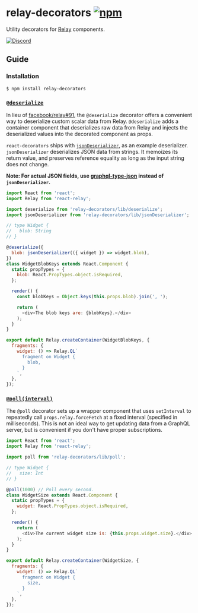 # relay-decorators [![npm][npm-badge]][npm]
Utility decorators for [Relay](http://facebook.github.io/relay/) components.

[![Discord][discord-badge]][discord]

## Guide

### Installation

```shell
$ npm install relay-decorators
```

### [`@deserialize`](/src/deserialize.js)

In lieu of [facebook/relay#91](https://github.com/facebook/relay/issues/91),
the `@deserialize` decorator offers a convenient way to deserialize custom
scalar data from Relay. `@deserialize` adds a container component that
deserializes raw data from Relay and injects the deserialized values into the
decorated component as props.

`react-decorators` ships with [`jsonDeserializer`](/src/jsonDeserializer.js),
as an example deserializer. `jsonDeserializer` deserializes JSON data from
strings. It memoizes its return value, and preserves reference equality as long
as the input string does not change.

**Note: For actual JSON fields, use
[graphql-type-json](https://github.com/taion/graphql-type-json) instead of
`jsonDeserializer`.**

```js
import React from 'react';
import Relay from 'react-relay';

import deserialize from 'relay-decorators/lib/deserialize';
import jsonDeserializer from 'relay-decorators/lib/jsonDeserializer';

// type Widget {
//   blob: String
// }

@deserialize({
  blob: jsonDeserializer(({ widget }) => widget.blob),
})
class WidgetBlobKeys extends React.Component {
  static propTypes = {
    blob: React.PropTypes.object.isRequired,
  };

  render() {
    const blobKeys = Object.keys(this.props.blob).join(', ');

    return (
      <div>The blob keys are: {blobKeys}.</div>
    );
  }
}

export default Relay.createContainer(WidgetBlobKeys, {
  fragments: {
    widget: () => Relay.QL`
      fragment on Widget {
        blob,
      }
    `,
  },
});
```

### [`@poll(interval)`](/src/poll.js)

The `@poll` decorator sets up a wrapper component that uses `setInterval` to
repeatedly call `props.relay.forceFetch` at a fixed interval (specified in
milliseconds). This is not an ideal way to get updating data from a GraphQL
server, but is convenient if you don't have proper subscriptions.

```js
import React from 'react';
import Relay from 'react-relay';

import poll from 'relay-decorators/lib/poll';

// type Widget {
//   size: Int
// }

@poll(1000) // Poll every second.
class WidgetSize extends React.Component {
  static propTypes = {
    widget: React.PropTypes.object.isRequired,
  };

  render() {
    return (
      <div>The current widget size is: {this.props.widget.size}.</div>
    );
  }
}

export default Relay.createContainer(WidgetSize, {
  fragments: {
    widget: () => Relay.QL`
      fragment on Widget {
        size,
      }
    `,
  },
});
```

[npm-badge]: https://img.shields.io/npm/v/relay-decorators.svg
[npm]: https://www.npmjs.org/package/relay-decorators

[discord-badge]: https://img.shields.io/badge/Discord-join%20chat%20%E2%86%92-738bd7.svg
[discord]: https://discord.gg/0ZcbPKXt5bX40xsQ
